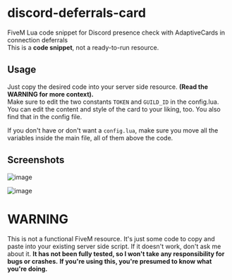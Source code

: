 # discord-deferrals-card
FiveM Lua code snippet for Discord presence check with AdaptiveCards in connection deferrals <br>
This is a **code snippet**, not a ready-to-run resource.

## Usage
Just copy the desired code into your server side resource. **(Read the WARNING for more context).** <br>
Make sure to edit the two constants `TOKEN` and `GUILD_ID` in the config.lua. <br>
You can edit the content and style of the card to your liking, too. You also find that in the config file.

If you don't have or don't want a `config.lua`, make sure you move all the variables inside the main file, all of them above the code. 

## Screenshots

![image](https://github.com/user-attachments/assets/9cd44b65-9a42-4862-a4f2-d8df3aba796b)


![image](https://github.com/user-attachments/assets/14d40361-4c2b-4572-9718-07ce80f08776)


# WARNING
This is not a functional FiveM resource.
It's just some code to copy and paste into your existing server side script.
If it doesn't work, don't ask me about it.
**It has not been fully tested, so I won't take any responsibility for bugs or crashes.**
**If you're using this, you're presumed to know what you're doing.**
